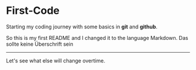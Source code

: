 First-Code
=======
Starting my coding journey with some basics in **git** and **github**.

So this is my first README and I changed it to the language Markdown.
Das sollte keine Überschrift sein

---
Let's see what else will change overtime.